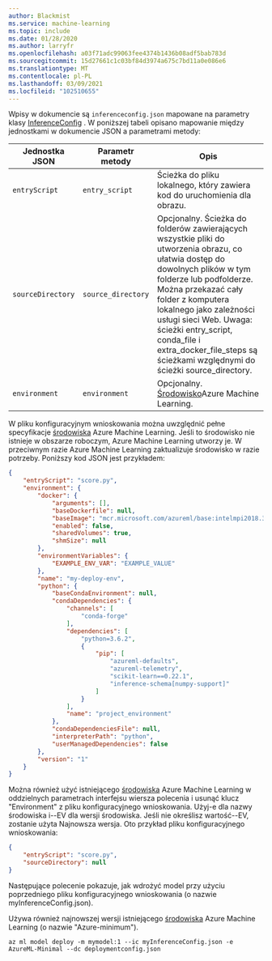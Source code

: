 ```yaml
---
author: Blackmist
ms.service: machine-learning
ms.topic: include
ms.date: 01/28/2020
ms.author: larryfr
ms.openlocfilehash: a03f71adc99063fee4374b1436b08adf5bab783d
ms.sourcegitcommit: 15d27661c1c03bf84d3974a675c7bd11a0e086e6
ms.translationtype: MT
ms.contentlocale: pl-PL
ms.lasthandoff: 03/09/2021
ms.locfileid: "102510655"
---
```

Wpisy w dokumencie są `inferenceconfig.json` mapowane na parametry klasy [InferenceConfig](/python/api/azureml-core/azureml.core.model.inferenceconfig) . W poniższej tabeli opisano mapowanie między jednostkami w dokumencie JSON a parametrami metody:

| Jednostka JSON | Parametr metody | Opis |
| ----- | ----- | ----- |
| `entryScript` | `entry_script` | Ścieżka do pliku lokalnego, który zawiera kod do uruchomienia dla obrazu. |
| `sourceDirectory` | `source_directory` | Opcjonalny. Ścieżka do folderów zawierających wszystkie pliki do utworzenia obrazu, co ułatwia dostęp do dowolnych plików w tym folderze lub podfolderze. Można przekazać cały folder z komputera lokalnego jako zależności usługi sieci Web. Uwaga: ścieżki entry_script, conda_file i extra_docker_file_steps są ścieżkami względnymi do ścieżki source_directory. |
| `environment` | `environment` | Opcjonalny.  [Środowisko](/python/api/azureml-core/azureml.core.environment.environment)Azure Machine Learning.|

W pliku konfiguracyjnym wnioskowania można uwzględnić pełne specyfikacje [środowiska](/python/api/azureml-core/azureml.core.environment.environment) Azure Machine Learning. Jeśli to środowisko nie istnieje w obszarze roboczym, Azure Machine Learning utworzy je. W przeciwnym razie Azure Machine Learning zaktualizuje środowisko w razie potrzeby. Poniższy kod JSON jest przykładem:

```json
{
    "entryScript": "score.py",
    "environment": {
        "docker": {
            "arguments": [],
            "baseDockerfile": null,
            "baseImage": "mcr.microsoft.com/azureml/base:intelmpi2018.3-ubuntu16.04",
            "enabled": false,
            "sharedVolumes": true,
            "shmSize": null
        },
        "environmentVariables": {
            "EXAMPLE_ENV_VAR": "EXAMPLE_VALUE"
        },
        "name": "my-deploy-env",
        "python": {
            "baseCondaEnvironment": null,
            "condaDependencies": {
                "channels": [
                    "conda-forge"
                ],
                "dependencies": [
                    "python=3.6.2",
                    {
                        "pip": [
                            "azureml-defaults",
                            "azureml-telemetry",
                            "scikit-learn==0.22.1",
                            "inference-schema[numpy-support]"
                        ]
                    }
                ],
                "name": "project_environment"
            },
            "condaDependenciesFile": null,
            "interpreterPath": "python",
            "userManagedDependencies": false
        },
        "version": "1"
    }
}
```

Można również użyć istniejącego [środowiska](/python/api/azureml-core/azureml.core.environment.environment) Azure Machine Learning w oddzielnych parametrach interfejsu wiersza polecenia i usunąć klucz "Environment" z pliku konfiguracyjnego wnioskowania. Użyj-e dla nazwy środowiska i--EV dla wersji środowiska. Jeśli nie określisz wartość--EV, zostanie użyta Najnowsza wersja. Oto przykład pliku konfiguracyjnego wnioskowania:

```json
{
    "entryScript": "score.py",
    "sourceDirectory": null
}
```

Następujące polecenie pokazuje, jak wdrożyć model przy użyciu poprzedniego pliku konfiguracyjnego wnioskowania (o nazwie myInferenceConfig.json). 

Używa również najnowszej wersji istniejącego [środowiska](/python/api/azureml-core/azureml.core.environment.environment) Azure Machine Learning (o nazwie "Azure-minimum").

```azurecli-interactive
az ml model deploy -m mymodel:1 --ic myInferenceConfig.json -e AzureML-Minimal --dc deploymentconfig.json
```